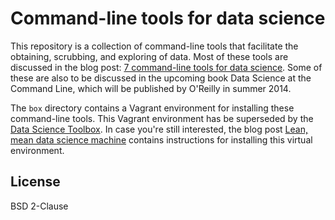 Command-line tools for data science
===================================

This repository is a collection of command-line tools that facilitate the obtaining, scrubbing, and exploring of data. Most of these tools are discussed in the blog post: [7 command-line tools for data science](http://jeroenjanssens.com/2013/09/19/seven-command-line-tools-for-data-science.html). Some of these are also to be discussed in the upcoming book Data Science at the Command Line, which will be published by O'Reilly in summer 2014.

The `box` directory contains a Vagrant environment for installing these command-line tools. This Vagrant environment has be superseded by the [Data Science Toolbox](http://datasciencetoolbox.org). In case you're still interested, the blog post [Lean, mean data science machine](http://jeroenjanssens.com/2013/12/07/lean-mean-data-science-machine.html) contains instructions for installing this virtual environment.

## License

BSD 2-Clause
